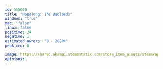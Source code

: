 ```yaml
---
id: 555600
title: "Hopalong: The Badlands"
windows: "true"
mac: "false"
linux: false
positive: 24
negative: 1
estimated_owners: "0 - 20000"
peak_ccu: 0

image: https://shared.akamai.steamstatic.com/store_item_assets/steam/apps/555600/header.jpg?t=1572378295
opinions:
---
```

